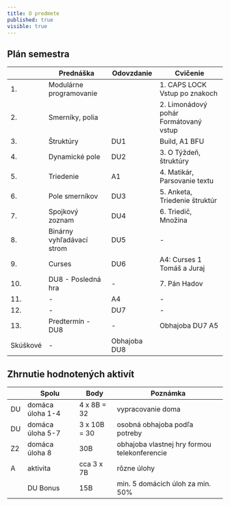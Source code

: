 ```yaml
---
title: O predmete
published: true
visible: true
---
```





## Plán semestra

|     | Prednáška                  | Odovzdanie | Cvičenie                      |
|---  |---                         |---       |---                              |
|  1. | Modulárne programovanie    |          | 1. CAPS LOCK  Vstup po znakoch  |
|  2. | Smerníky, polia            |          | 2. Limonádový pohár Formátovaný vstup |
|  3. | Štruktúry                  | DU1      |  Build, A1 BFU   |
|  4. | Dynamické pole             | DU2      | 3. O Týždeň, štruktúry          |
|  5. | Triedenie                  | A1       | 4. Matikár, Parsovanie textu    |
|  6. | Pole smerníkov             | DU3      | 5. Anketa, Triedenie štruktúr   |
|  7. | Spojkový zoznam            | DU4      | 6. Triedič, Množina             |
|  8. | Binárny vyhľadávací strom  | DU5      | -      |
|  9. | Curses      | DU6       | A4: Curses 1 Tomáš a Juraj           |
| 10. | DU8 - Posledná hra      | -         | 7. Pán Hadov               |
| 11. | -           | A4        | -  |
| 12. | -           | DU7       | -          |
| 13. | Predtermín - DU8   | -  | Obhajoba DU7 A5  |  
| Skúškové | -      | Obhajoba DU8  |             |

## Zhrnutie  hodnotených aktivít

|    | Spolu        | Body        | Poznámka |
|----|--------------|-------------|----------|
| DU | domáca úloha 1-4 | 4 x 8B = 32 | vypracovanie doma |
| DU | domáca úloha 5-7 | 3 x 10B = 30 | osobná obhajoba podľa potreby |
| Z2 | domáca úloha 8 | 30B         | obhajoba vlastnej hry formou telekonferencie |
| A  | aktivita     | cca 3 x 7B  | rôzne úlohy |
|    | DU Bonus     | 15B         | min. 5 domácich úloh za min. 50% |
